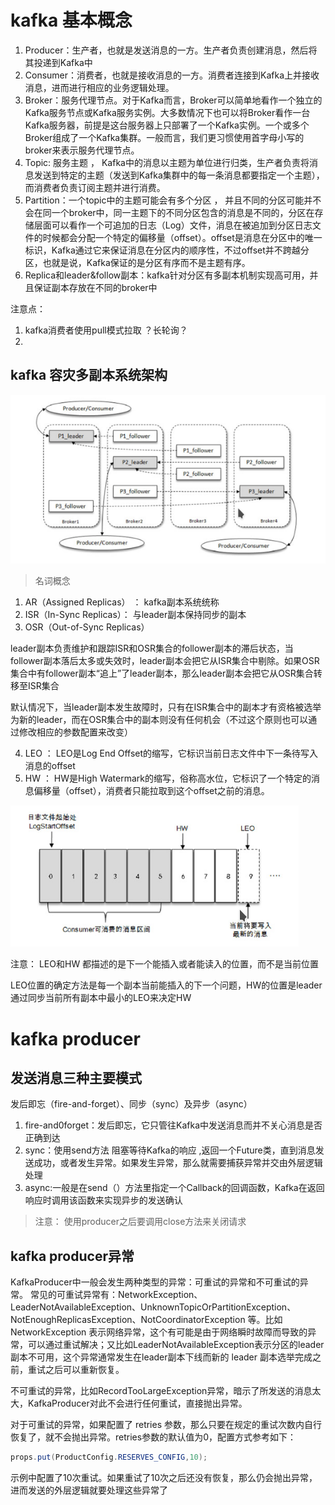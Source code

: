 # kafka 基本概念

1. Producer：生产者，也就是发送消息的一方。生产者负责创建消息，然后将其投递到Kafka中
2. Consumer：消费者，也就是接收消息的一方。消费者连接到Kafka上并接收消息，进而进行相应的业务逻辑处理。
3. Broker：服务代理节点。对于Kafka而言，Broker可以简单地看作一个独立的Kafka服务节点或Kafka服务实例。大多数情况下也可以将Broker看作一台Kafka服务器，前提是这台服务器上只部署了一个Kafka实例。一个或多个Broker组成了一个Kafka集群。一般而言，我们更习惯使用首字母小写的broker来表示服务代理节点。
4. Topic: 服务主题 ， Kafka中的消息以主题为单位进行归类，生产者负责将消息发送到特定的主题（发送到Kafka集群中的每一条消息都要指定一个主题），而消费者负责订阅主题并进行消费。
5. Partition：一个topic中的主题可能会有多个分区 ， 并且不同的分区可能并不会在同一个broker中，同一主题下的不同分区包含的消息是不同的，分区在存储层面可以看作一个可追加的日志（Log）文件，消息在被追加到分区日志文件的时候都会分配一个特定的偏移量（offset）。offset是消息在分区中的唯一标识，Kafka通过它来保证消息在分区内的顺序性，不过offset并不跨越分区，也就是说，Kafka保证的是分区有序而不是主题有序。
6. Replica和leader&follow副本：kafka针对分区有多副本机制实现高可用，并且保证副本存放在不同的broker中

注意点：
1. kafka消费者使用pull模式拉取 ？长轮询？
2. 


## kafka 容灾多副本系统架构

![](../blogimg/kafka/kafka副本架构.png)

> 名词概念

1. AR（Assigned Replicas） ： kafka副本系统统称
2. ISR（In-Sync Replicas）： 与leader副本保持同步的副本
3. OSR（Out-of-Sync Replicas）

leader副本负责维护和跟踪ISR和OSR集合的follower副本的滞后状态，当follower副本落后太多或失效时，leader副本会把它从ISR集合中剔除。如果OSR集合中有follower副本“追上”了leader副本，那么leader副本会把它从OSR集合转移至ISR集合

默认情况下，当leader副本发生故障时，只有在ISR集合中的副本才有资格被选举为新的leader，而在OSR集合中的副本则没有任何机会（不过这个原则也可以通过修改相应的参数配置来改变）

4. LEO ： LEO是Log End Offset的缩写，它标识当前日志文件中下一条待写入消息的offset
5. HW ： HW是High Watermark的缩写，俗称高水位，它标识了一个特定的消息偏移量（offset），消费者只能拉取到这个offset之前的消息。

![](../blogimg/kafka/leo和hw关系.png)

注意： LEO和HW 都描述的是下一个能插入或者能读入的位置，而不是当前位置

LEO位置的确定方法是每一个副本当前能插入的下一个问题，HW的位置是leader通过同步当前所有副本中最小的LEO来决定HW

# kafka producer

## 发送消息三种主要模式

发后即忘（fire-and-forget）、同步（sync）及异步（async）


1. fire-and0forget：发后即忘，它只管往Kafka中发送消息而并不关心消息是否正确到达
2. sync：使用send方法 阻塞等待Kafka的响应 ,返回一个Future类，直到消息发送成功，或者发生异常。如果发生异常，那么就需要捕获异常并交由外层逻辑处理
3. async:一般是在send（）方法里指定一个Callback的回调函数，Kafka在返回响应时调用该函数来实现异步的发送确认

> 注意： 使用producer之后要调用close方法来关闭请求

## kafka producer异常

KafkaProducer中一般会发生两种类型的异常：可重试的异常和不可重试的异常。
常见的可重试异常有：NetworkException、LeaderNotAvailableException、UnknownTopicOrPartitionException、NotEnoughReplicasException、NotCoordinatorException 等。比如NetworkException 表示网络异常，这个有可能是由于网络瞬时故障而导致的异常，可以通过重试解决；又比如LeaderNotAvailableException表示分区的leader副本不可用，这个异常通常发生在leader副本下线而新的 leader 副本选举完成之前，重试之后可以重新恢复。

不可重试的异常，比如RecordTooLargeException异常，暗示了所发送的消息太大，KafkaProducer对此不会进行任何重试，直接抛出异常。

对于可重试的异常，如果配置了 retries 参数，那么只要在规定的重试次数内自行恢复了，就不会抛出异常。retries参数的默认值为0，配置方式参考如下：

```java
props.put(ProductConfig.RESERVES_CONFIG,10);
```

示例中配置了10次重试。如果重试了10次之后还没有恢复，那么仍会抛出异常，进而发送的外层逻辑就要处理这些异常了

